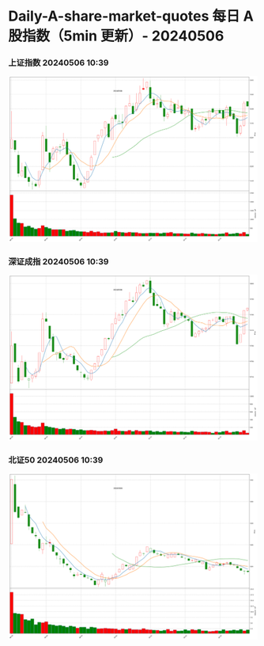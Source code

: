 
# Daily-A-share-market-quotes 每日 A 股指数（5min 更新）- 20240506

### 上证指数 20240506 10:39
![](./fig/2024/5/20240506-sh000001.png)

### 深证成指 20240506 10:39
![](./fig/2024/5/20240506-sz399001.png)

### 北证50 20240506 10:39
![](./fig/2024/5/20240506-bj899050.png)
